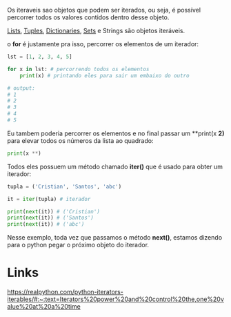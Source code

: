 Os iteraveis sao objetos que podem ser iterados, ou seja, é possível percorrer todos os valores contidos dentro desse objeto.

[Lists](Lists.md), [Tuples](Tuples.md), [Dictionaries](Dictionaries.md), [Sets](Sets.md) e Strings são objetos iteráveis.

o **for** é justamente pra isso, percorrer os elementos de um iterador:

```python
lst = [1, 2, 3, 4, 5]

for x in lst: # percorrendo todos os elementos
	print(x) # printando eles para sair um embaixo do outro

# output:
# 1
# 2
# 3
# 4
# 5
```

Eu tambem poderia percorrer os elementos e no final passar um **print(x **2)** para elevar todos os números da lista ao quadrado:

```python
print(x **)
```


Todos eles possuem um método chamado **iter()** que é usado para obter um iterador:

```python
tupla = ('Cristian', 'Santos', 'abc')

it = iter(tupla) # iterador

print(next(it)) # ('Cristian')
print(next(it)) # ('Santos')
print(next(it)) # ('abc')
```

Nesse exemplo, toda vez que passamos o método **next()**, estamos dizendo para o python pegar o próximo objeto do iterador.

# Links
https://realpython.com/python-iterators-iterables/#:~:text=Iterators%20power%20and%20control%20the,one%20value%20at%20a%20time

